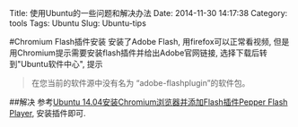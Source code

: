 Title: 使用Ubuntu的一些问题和解决办法 
Date: 2014-11-30 14:17:38
Category: tools
Tags: Ubuntu
Slug: Ubuntu-tips

#Chromium Flash插件安装
安装了Adobe Flash, 用firefox可以正常看视频, 但是用Chromium提示需要安装flash插件并给出Adobe官网链接, 选择下载后转到"Ubuntu软件中心", 提示

>在您当前的软件源中没有名为 “adobe-flashplugin”的软件包。

##解决
参考[Ubuntu 14.04安装Chromium浏览器并添加Flash插件Pepper Flash Player](http://www.linuxidc.com/Linux/2014-05/101095.htm), 安装插件即可.
